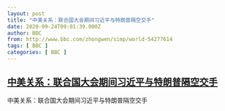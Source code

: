 ```yaml
---
layout: post
title: "中美关系：联合国大会期间习近平与特朗普隔空交手"
date: 2020-09-24T09:01:39.000Z
author: BBC
from: http://www.bbc.com/zhongwen/simp/world-54277614
tags: [ BBC ]
categories: [ BBC ]
---
```

<!--1600938099000-->
[中美关系：联合国大会期间习近平与特朗普隔空交手](http://www.bbc.com/zhongwen/simp/world-54277614)
------

<div>
中美关系：联合国大会期间习近平与特朗普隔空交手
</div>
